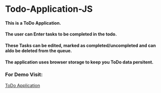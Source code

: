 # Todo-Application-JS

#### This is a ToDo Application.
#### The user can Enter tasks to be completed in the todo.
#### These Tasks can be edited, marked as completed/uncompleted and can aldo be deleted from the queue.
#### The application uses browser storage to keep you ToDo data persitent.

### For Demo Visit:
[ToDo Application](https://saima422.github.io/Todo-Application-JS/)
